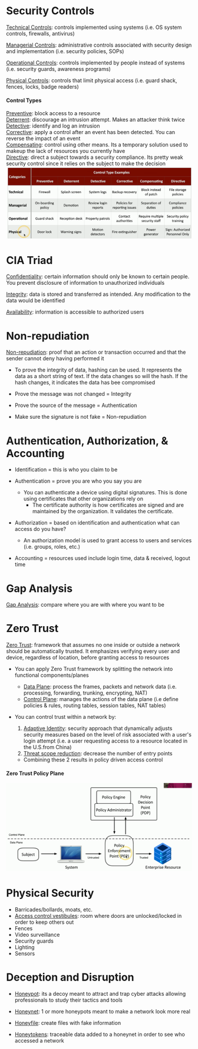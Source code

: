 # Security Controls
<u>Technical Controls</u>: controls implemented using systems (i.e. OS system controls, firewalls, antivirus)

<u>Managerial Controls</u>: administrative controls associated with security design and implementation (i.e. security policies, SOPs)

<u>Operational Controls</u>: controls implemented by people instead of systems (i.e. security guards, awareness programs)

<u>Physical Controls</u>: controls that limit physical access (i.e. guard shack, fences, locks, badge readers)

#### Control Types
<u>Preventive</u>: block access to a resource  
<u>Deterrent</u>: discourage an intrusion attempt. Makes an attacker think twice  
<u>Detective</u>: identify and log an intrusion  
<u>Corrective</u>: apply a control after an event has been detected. You can reverse the impact of an event  
<u>Compensating</u>: control using other means. Its a temporary solution used to makeup the lack of resources you currently have  
<u>Directive</u>: direct a subject towards a security compliance. Its pretty weak security control since it relies on the subject to make the decision
![alt text](image.png)


# CIA Triad
<u>Confidentiality</u>: certain information should only be known to certain people. You prevent disclosure of information to unauthorized individuals 

<u>Integrity</u>: data is stored and transferred as intended. Any modification to the data would be identified

<u>Availability</u>: information is accessible to authorized users


# Non-repudiation
<u>Non-repudiation</u>: proof that an action or transaction occurred and that the sender cannot deny having performed it

- To prove the integrity of data, hashing can be used. It represents the data as a short string of text. If the data changes so will the hash. If the hash changes, it indicates the data has bee compromised

- Prove the message was not changed = Integrity  
- Prove the source of the message = Authentication  
- Make sure the signature is not fake = Non-repudiation


# Authentication, Authorization, & Accounting
 - Identification = this is who you claim to be  

 - Authentication = prove you are who you say you are  
    - You can authenticate a device using digital signatures. This is done using certificates that other organizations rely on
        - The certificate authority is how certificates are signed and are maintained by the organization. It validates the certificate.

 - Authorization = based on identification and authentication what can access do you have?
    - An authorization model is used to grant access to users and services (i.e. groups, roles, etc.) 

 - Accounting = resources used include login time, data & received, logout time


# Gap Analysis
<u>Gap Analysis</u>: compare where you are with where you want to be  


# Zero Trust
<u>Zero Trust</u>: framework that assumes no one inside or outside a network should be automatically trusted. It emphasizes verifying every user and device, regardless of location, before granting access to resources

- You can apply Zero Trust framework by splitting the network into functional components/planes
    - <u>Data Plane</u>: process the frames, packets and network data (i.e. processing, forwarding, trunking, encrypting, NAT)
    - <u>Control Plane</u>: manages the actions of the data plane (i.e define policies & rules, routing tables, session tables, NAT tables)

- You can control trust within a network by:
    1. <u>Adaptive Identity</u>: security approach that dynamically adjusts security measures based on the level of risk associated with a user's login attempt (i.e. a user requesting access to a resource located in the U.S.from China)
    2. <u>Threat scope reduction</u>: decrease the number of entry points  
    - Combining these 2 results in policy driven access control

#### Zero Trust Policy Plane
![alt text](image-1.png)


# Physical Security
- Barricades/bollards, moats, etc.
- <u>Access control vestibules</u>: room where doors are unlocked/locked in order to keep others out
- Fences
- Video surveillance
- Security guards
- Lighting
- Sensors


# Deception and Disruption
- <u>Honeypot</u>: its a decoy meant to attract and trap cyber attacks allowing professionals to study their tactics and tools

- <u>Honeynet</u>: 1 or more honeypots meant to make a network look more real

- <u>Honeyfile</u>: create files with fake information

- <u>Honeytokens</u>: traceable data added to a honeynet in order to see who accessed a network
